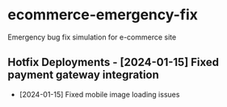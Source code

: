 # ecommerce-emergency-fix
Emergency bug fix simulation for e-commerce site 
## Hotfix Deployments - [2024-01-15] Fixed payment gateway integration
- [2024-01-15] Fixed mobile image loading issues
